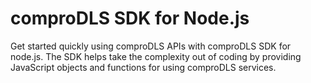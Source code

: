 # comproDLS SDK for Node.js

Get started quickly using comproDLS APIs with comproDLS SDK for node.js. The SDK helps take the complexity out of coding by providing JavaScript objects and functions for using comproDLS services.
